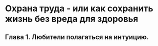# Охрана труда - или как сохранить жизнь без вреда для здоровья
<!--посерединке + после тире меньше шрифт -->
## Глава 1. Любители полагаться на интуицию.
